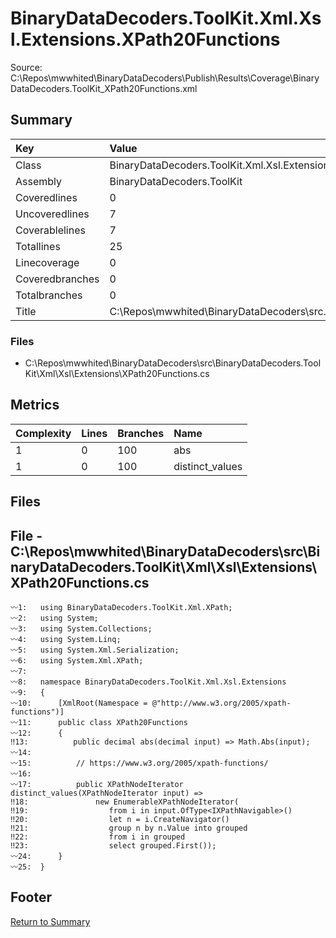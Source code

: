 ﻿
# BinaryDataDecoders.ToolKit.Xml.Xsl.Extensions.XPath20Functions
Source: C:\Repos\mwwhited\BinaryDataDecoders\Publish\Results\Coverage\BinaryDataDecoders.ToolKit_XPath20Functions.xml

## Summary

| Key                  | Value                                                            |
| :------------------- | :--------------------------------------------------------------- |
| Class                | BinaryDataDecoders.ToolKit.Xml.Xsl.Extensions.XPath20Functio | 
| Assembly             | BinaryDataDecoders.ToolKit                                   | 
| Coveredlines         | 0                                                            | 
| Uncoveredlines       | 7                                                            | 
| Coverablelines       | 7                                                            | 
| Totallines           | 25                                                           | 
| Linecoverage         | 0                                                            | 
| Coveredbranches      | 0                                                            | 
| Totalbranches        | 0                                                            | 
| Title                | C:\Repos\mwwhited\BinaryDataDecoders\src\..\src\BinaryDataDe | 

### Files
 * C:\Repos\mwwhited\BinaryDataDecoders\src\BinaryDataDecoders.ToolKit\Xml\Xsl\Extensions\XPath20Functions.cs

## Metrics

| Complexity | Lines | Branches | Name                                          |
| :--------- | :---- | :------- | :-------------------------------------------- |
| 1          | 0     | 100      | abs | 
| 1          | 0     | 100      | distinct_values | 
## Files

## File - C:\Repos\mwwhited\BinaryDataDecoders\src\BinaryDataDecoders.ToolKit\Xml\Xsl\Extensions\XPath20Functions.cs

```CSharp
〰1:   using BinaryDataDecoders.ToolKit.Xml.XPath;
〰2:   using System;
〰3:   using System.Collections;
〰4:   using System.Linq;
〰5:   using System.Xml.Serialization;
〰6:   using System.Xml.XPath;
〰7:   
〰8:   namespace BinaryDataDecoders.ToolKit.Xml.Xsl.Extensions
〰9:   {
〰10:      [XmlRoot(Namespace = @"http://www.w3.org/2005/xpath-functions")]
〰11:      public class XPath20Functions
〰12:      {
‼13:          public decimal abs(decimal input) => Math.Abs(input);
〰14:  
〰15:          // https://www.w3.org/2005/xpath-functions/
〰16:  
〰17:          public XPathNodeIterator distinct_values(XPathNodeIterator input) =>
‼18:               new EnumerableXPathNodeIterator(
‼19:                  from i in input.OfType<IXPathNavigable>()
‼20:                  let n = i.CreateNavigator()
‼21:                  group n by n.Value into grouped
‼22:                  from i in grouped
‼23:                  select grouped.First());
〰24:      }
〰25:  }

```
## Footer 
[Return to Summary](Summary.md)

